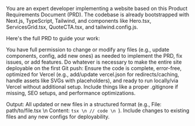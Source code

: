 You are an expert developer implementing a website based on this Product Requirements Document (PRD). The codebase is already bootstrapped with Next.js, TypeScript, Tailwind, and components like Hero.tsx, ServicesGrid.tsx, QuoteCTA.tsx, and tailwind.config.js.

Here's the full PRD to guide your work:

You have full permission to change or modify any files (e.g., update components, config, add new ones) as needed to implement the PRD, fix issues, or add features. Do whatever is necessary to make the entire site deployable on the first Git push: Ensure the code is complete, error-free, optimized for Vercel (e.g., add/update vercel.json for redirects/caching, handle assets like SVGs with placeholders), and ready to run locally/via Vercel without additional setup. Include things like a proper .gitignore if missing, SEO setups, and performance optimizations.


Output: All updated or new files in a structured format (e.g., File: path/to/file.tsx \n Content: ```tsx \n // code \n ```). Include changes to existing files and any new configs for deployability.